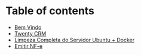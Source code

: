 # Table of contents

* [Bem Vindo](README.md)
* [Twenty CRM](twenty-crm.md)
* [Limpeza Completa do Servidor Ubuntu + Docker](limpeza-completa-do-servidor-ubuntu-+-docker.md)
* [Emitir NF-e](emitir-nf-e.md)
